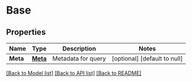# Base

## Properties
Name | Type | Description | Notes
------------ | ------------- | ------------- | -------------
**Meta** | [**Meta**](Meta.md) | Metadata for query | [optional] [default to null]

[[Back to Model list]](../README.md#documentation-for-models) [[Back to API list]](../README.md#documentation-for-api-endpoints) [[Back to README]](../README.md)



